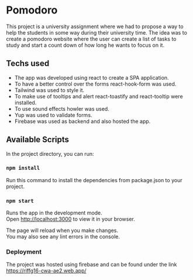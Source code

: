 # Pomodoro

This project is a university assignment where we had to propose a way to help the students in some way during their university time. The idea was to create a pomodoro website where the user can create a list of tasks to study and start a count down of how long he wants to focus on it.

## Techs used

- The app was developed using react to create a SPA application.
- To have a better control over the forms react-hook-form was used. 
- Tailwind was used to style it. 
- To make use of tooltips and alert react-toastify and react-tooltip were installed.
- To use sound effects howler was used.
- Yup was used to validate forms.
- Firebase was used as backend and also hosted the app. 

## Available Scripts

In the project directory, you can run:

### `npm install`

Run this command to install the dependencies from package.json to your project.

### `npm start`

Runs the app in the development mode.\
Open [http://localhost:3000](http://localhost:3000) to view it in your browser.

The page will reload when you make changes.\
You may also see any lint errors in the console.

### Deployment

The project was hosted using firebase and can be found under the link https://riffg16-cwa-ae2.web.app/

